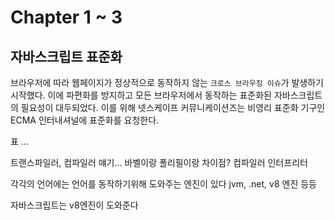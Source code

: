 # Chapter 1 ~ 3

## 자바스크립트 표준화

브라우저에 따라 웹페이지가 정상적으로 동작하지 않는 ```크로스 브라우징 이슈```가 발생하기 시작했다.
이에 파편화를 방지하고 모든 브라우저에서 동작하는 표준화된 자바스크립트의 필요성이 대두되었다.
이를 위해 넷스케이프 커뮤니케이션즈는 비영리 표준화 기구인 ECMA 인터내셔널에 표준화를 요청한다.

표 ...

트랜스파일러, 컴파일러 얘기...
바벨이랑 폴리필이랑 차이점?
컴파일러 인터프리터

각각의 언어에는 언어를 동작하기위해 도와주는 엔진이 있다 jvm, .net, v8 엔진 등등

자바스크립트는 v8엔진이 도와준다
